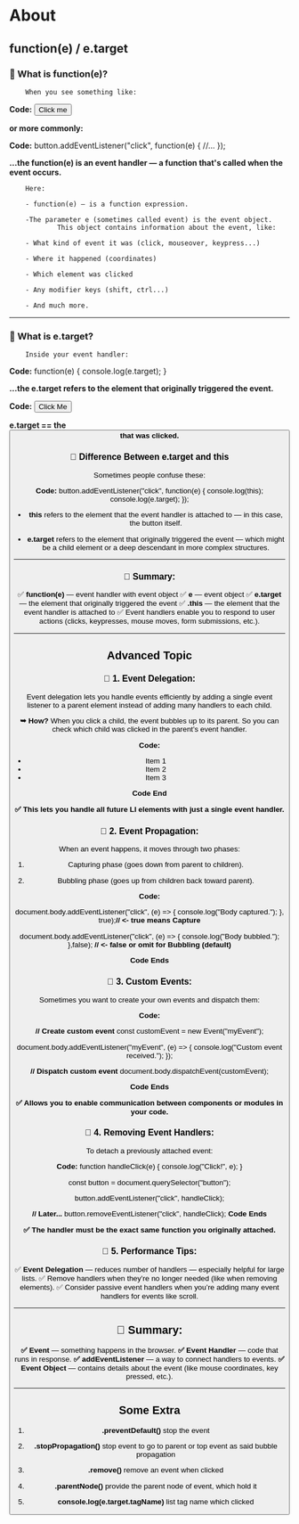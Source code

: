 # About 

## function(e) / e.target

### 🔹 What is function(e)?
        When you see something like:

__Code:__
        <button onclick="function(e)"> Click me </button>

__or more commonly:__

__Code:__
        button.addEventListener("click", function(e) {
        //...
        });

        
**…the function(e) is an event handler — a function that's called when the event occurs.**

        Here:

        - function(e) — is a function expression.

        -The parameter e (sometimes called event) is the event object.
                This object contains information about the event, like:

        - What kind of event it was (click, mouseover, keypress...)

        - Where it happened (coordinates)

        - Which element was clicked

        - Any modifier keys (shift, ctrl...)

        - And much more.
________________________________________________________________________________________________________

### 🔹 What is e.target?
        Inside your event handler:

__Code:__
        function(e) {
                        console.log(e.target);
                    }

**…the e.target refers to the element that originally triggered the event.**

__Code:__
        <button id="myBtn">Click Me</button>
        <script>
                document.getElementById("myBtn").addEventListener("click", function(e) {
                console.log(e.target);
                });
        </script>

**e.target == the <button> that was clicked.**

### 🔹 Difference Between e.target and this
Sometimes people confuse these:

__Code:__
        button.addEventListener("click", function(e) {
        console.log(this);
        console.log(e.target);
        });

- **this** refers to the element that the event handler is attached to — in this case, the button itself.

- **e.target** refers to the element that originally triggered the event — which might be a child element or a deep descendant in more complex structures.
___________________________________________________________________________________________________________
### 🔹 Summary:
✅ **function(e)** — event handler with event object
✅ **e** — event object
✅ **e.target** — the element that originally triggered the event
✅ **.this** — the element that the event handler is attached to
✅ Event handlers enable you to respond to user actions (clicks, keypresses, mouse moves, form submissions, etc.).
_______________________________________________________________________________________________________________


## Advanced Topic

### 🔹 1. Event Delegation:
Event delegation lets you handle events efficiently by adding a single event listener to a parent element instead of adding many handlers to each child.

**➥ How?**
When you click a child, the event bubbles up to its parent. So you can check which child was clicked in the parent’s event handler.

__Code:__
<ul id="itemList">
  <li>Item 1</li>
  <li>Item 2</li>
  <li>Item 3</li>
</ul>

<script>
  document.getElementById("itemList").addEventListener("click", (e) => {
    if (e.target && e.target.nodeName === "LI") {
      console.log("You clicked.", e.target.textContent);
    }
  });
</script>

__Code End__

**✅ This lets you handle all future LI elements with just a single event handler.**

### 🔹 2. Event Propagation:
When an event happens, it moves through two phases:

1. Capturing phase (goes down from parent to children).

2. Bubbling phase (goes up from children back toward parent).

__Code:__

document.body.addEventListener("click", (e) => {
  console.log("Body captured.");
}, true);**// <- true means Capture**

document.body.addEventListener("click", (e) => {
  console.log("Body bubbled.");
},false); **// <- false or omit for Bubbling (default)**

__Code Ends__

### 🔹 3. Custom Events:
Sometimes you want to create your own events and dispatch them:

__Code:__

**// Create custom event**
const customEvent = new Event("myEvent");

document.body.addEventListener("myEvent", (e) => {
  console.log("Custom event received.");
});

**// Dispatch custom event**
document.body.dispatchEvent(customEvent);

__Code Ends__

**✅ Allows you to enable communication between components or modules in your code.**

### 🔹 4. Removing Event Handlers:
To detach a previously attached event:

__Code:__
function handleClick(e) {
  console.log("Click!", e);
}

const button = document.querySelector("button");

button.addEventListener("click", handleClick);

**// Later...**
button.removeEventListener("click", handleClick);
__Code Ends__

**✅ The handler must be the exact same function you originally attached.**

### 🔹 5. Performance Tips:

✅ **Event Delegation** — reduces number of handlers — especially helpful for large lists.
✅ Remove handlers when they’re no longer needed (like when removing elements).
✅ Consider passive event handlers when you’re adding many event handlers for events like scroll.


__________________________________________________________________________________________________________




## 🔹 Summary:
**✅ Event** — something happens in the browser.
**✅ Event Handler** — code that runs in response.
**✅ addEventListener** — a way to connect handlers to events.
**✅ Event Object** — contains details about the event (like mouse coordinates, key pressed, etc.).
_____________________________________________________________________________________________________________

## Some Extra

1. **.preventDefault()**
        stop the event 

2. **.stopPropagation()**
        stop event to go to parent or top event as said bubble propagation

3. **.remove()**
        remove an event when clicked

4. **.parentNode()**
        provide the parent node of event, which hold it

5. **console.log(e.target.tagName)**
        list tag name which clicked
